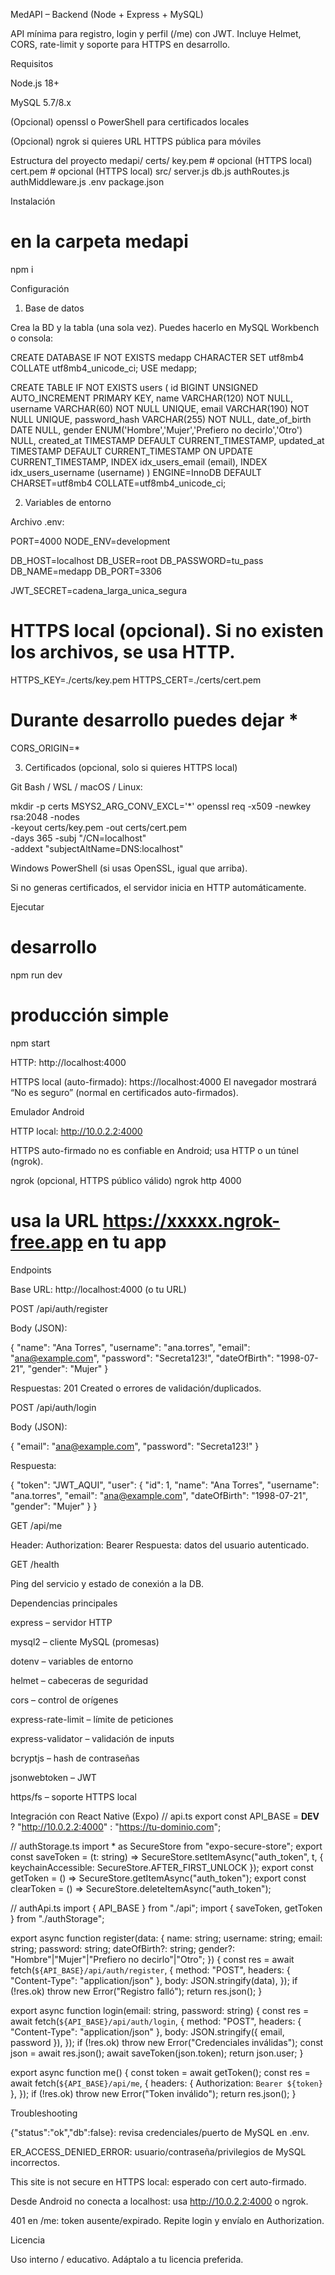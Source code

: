MedAPI – Backend (Node + Express + MySQL)

API mínima para registro, login y perfil (/me) con JWT. Incluye Helmet, CORS, rate-limit y soporte para HTTPS en desarrollo.

Requisitos

Node.js 18+

MySQL 5.7/8.x

(Opcional) openssl o PowerShell para certificados locales

(Opcional) ngrok si quieres URL HTTPS pública para móviles

Estructura del proyecto
medapi/
  certs/
    key.pem            # opcional (HTTPS local)
    cert.pem           # opcional (HTTPS local)
  src/
    server.js
    db.js
    authRoutes.js
    authMiddleware.js
  .env
  package.json

Instalación
# en la carpeta medapi
npm i

Configuración
1) Base de datos

Crea la BD y la tabla (una sola vez). Puedes hacerlo en MySQL Workbench o consola:

CREATE DATABASE IF NOT EXISTS medapp
  CHARACTER SET utf8mb4 COLLATE utf8mb4_unicode_ci;
USE medapp;

CREATE TABLE IF NOT EXISTS users (
  id BIGINT UNSIGNED AUTO_INCREMENT PRIMARY KEY,
  name VARCHAR(120) NOT NULL,
  username VARCHAR(60) NOT NULL UNIQUE,
  email VARCHAR(190) NOT NULL UNIQUE,
  password_hash VARCHAR(255) NOT NULL,
  date_of_birth DATE NULL,
  gender ENUM('Hombre','Mujer','Prefiero no decirlo','Otro') NULL,
  created_at TIMESTAMP DEFAULT CURRENT_TIMESTAMP,
  updated_at TIMESTAMP DEFAULT CURRENT_TIMESTAMP ON UPDATE CURRENT_TIMESTAMP,
  INDEX idx_users_email (email),
  INDEX idx_users_username (username)
) ENGINE=InnoDB DEFAULT CHARSET=utf8mb4 COLLATE=utf8mb4_unicode_ci;

2) Variables de entorno

Archivo .env:

PORT=4000
NODE_ENV=development

DB_HOST=localhost
DB_USER=root
DB_PASSWORD=tu_pass
DB_NAME=medapp
DB_PORT=3306

JWT_SECRET=cadena_larga_unica_segura

# HTTPS local (opcional). Si no existen los archivos, se usa HTTP.
HTTPS_KEY=./certs/key.pem
HTTPS_CERT=./certs/cert.pem

# Durante desarrollo puedes dejar *
CORS_ORIGIN=*

3) Certificados (opcional, solo si quieres HTTPS local)

Git Bash / WSL / macOS / Linux:

mkdir -p certs
MSYS2_ARG_CONV_EXCL='*' openssl req -x509 -newkey rsa:2048 -nodes \
  -keyout certs/key.pem -out certs/cert.pem \
  -days 365 -subj "/CN=localhost" \
  -addext "subjectAltName=DNS:localhost"


Windows PowerShell (si usas OpenSSL, igual que arriba).

Si no generas certificados, el servidor inicia en HTTP automáticamente.

Ejecutar
# desarrollo
npm run dev
# producción simple
npm start


HTTP: http://localhost:4000

HTTPS local (auto-firmado): https://localhost:4000
El navegador mostrará “No es seguro” (normal en certificados auto-firmados).

Emulador Android

HTTP local: http://10.0.2.2:4000

HTTPS auto-firmado no es confiable en Android; usa HTTP o un túnel (ngrok).

ngrok (opcional, HTTPS público válido)
ngrok http 4000
# usa la URL https://xxxxx.ngrok-free.app en tu app

Endpoints

Base URL: http://localhost:4000 (o tu URL)

POST /api/auth/register

Body (JSON):

{
  "name": "Ana Torres",
  "username": "ana.torres",
  "email": "ana@example.com",
  "password": "Secreta123!",
  "dateOfBirth": "1998-07-21",
  "gender": "Mujer"
}


Respuestas: 201 Created o errores de validación/duplicados.

POST /api/auth/login

Body (JSON):

{ "email": "ana@example.com", "password": "Secreta123!" }


Respuesta:

{
  "token": "JWT_AQUI",
  "user": {
    "id": 1,
    "name": "Ana Torres",
    "username": "ana.torres",
    "email": "ana@example.com",
    "dateOfBirth": "1998-07-21",
    "gender": "Mujer"
  }
}

GET /api/me

Header: Authorization: Bearer <token>
Respuesta: datos del usuario autenticado.

GET /health

Ping del servicio y estado de conexión a la DB.

Dependencias principales

express – servidor HTTP

mysql2 – cliente MySQL (promesas)

dotenv – variables de entorno

helmet – cabeceras de seguridad

cors – control de orígenes

express-rate-limit – límite de peticiones

express-validator – validación de inputs

bcryptjs – hash de contraseñas

jsonwebtoken – JWT

https/fs – soporte HTTPS local

Integración con React Native (Expo)
// api.ts
export const API_BASE = __DEV__ ? "http://10.0.2.2:4000" : "https://tu-dominio.com";

// authStorage.ts
import * as SecureStore from "expo-secure-store";
export const saveToken = (t: string) =>
  SecureStore.setItemAsync("auth_token", t, { keychainAccessible: SecureStore.AFTER_FIRST_UNLOCK });
export const getToken = () => SecureStore.getItemAsync("auth_token");
export const clearToken = () => SecureStore.deleteItemAsync("auth_token");

// authApi.ts
import { API_BASE } from "./api";
import { saveToken, getToken } from "./authStorage";

export async function register(data: {
  name: string; username: string; email: string; password: string;
  dateOfBirth?: string; gender?: "Hombre"|"Mujer"|"Prefiero no decirlo"|"Otro";
}) {
  const res = await fetch(`${API_BASE}/api/auth/register`, {
    method: "POST",
    headers: { "Content-Type": "application/json" },
    body: JSON.stringify(data),
  });
  if (!res.ok) throw new Error("Registro falló");
  return res.json();
}

export async function login(email: string, password: string) {
  const res = await fetch(`${API_BASE}/api/auth/login`, {
    method: "POST",
    headers: { "Content-Type": "application/json" },
    body: JSON.stringify({ email, password }),
  });
  if (!res.ok) throw new Error("Credenciales inválidas");
  const json = await res.json();
  await saveToken(json.token);
  return json.user;
}

export async function me() {
  const token = await getToken();
  const res = await fetch(`${API_BASE}/api/me`, {
    headers: { Authorization: `Bearer ${token}` },
  });
  if (!res.ok) throw new Error("Token inválido");
  return res.json();
}

Troubleshooting

{"status":"ok","db":false}: revisa credenciales/puerto de MySQL en .env.

ER_ACCESS_DENIED_ERROR: usuario/contraseña/privilegios de MySQL incorrectos.

This site is not secure en HTTPS local: esperado con cert auto-firmado.

Desde Android no conecta a localhost: usa http://10.0.2.2:4000 o ngrok.

401 en /me: token ausente/expirado. Repite login y envíalo en Authorization.

Licencia

Uso interno / educativo. Adáptalo a tu licencia preferida.